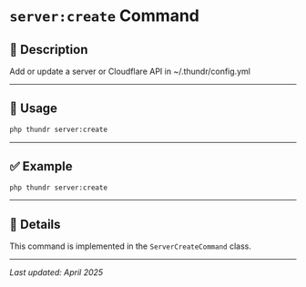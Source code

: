 # `server:create` Command

## 📝 Description

Add or update a server or Cloudflare API in ~/.thundr/config.yml

---

## 🚀 Usage

```bash
php thundr server:create
```





---

## ✅ Example

```bash
php thundr server:create
```

---

## 🧠 Details

This command is implemented in the `ServerCreateCommand` class.

---

_Last updated: April 2025_
